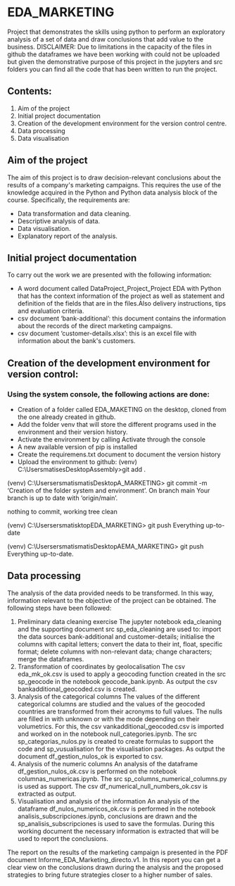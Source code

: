 # EDA_MARKETING
Project that demonstrates the skills using python to perform an exploratory analysis of a set of data and draw conclusions that add value to the business.
DISCLAIMER: Due to limitations in the capacity of the files in github the dataframes we have been working with could not be uploaded but given the demonstrative purpose of this project in the jupyters and src folders you can find all the code that has been written to run the project.


## Contents:
1. Aim of the project
2. Initial project documentation
3. Creation of the development environment for the version control centre.
4. Data processing
5. Data visualisation

## Aim of the project
The aim of this project is to draw decision-relevant conclusions about the results of a company's marketing campaigns. This requires the use of the knowledge acquired in the Python and Python data analysis block of the course. Specifically, the requirements are:
- Data transformation and data cleaning.
- Descriptive analysis of data.
- Data visualisation.
- Explanatory report of the analysis.
  
## Initial project documentation

To carry out the work we are presented with the following information:
- A word document called DataProject_Project_Project EDA with Python that has the context information of the project as well as statement and definition of the fields that are in the files.Also delivery instructions, tips and evaluation criteria.
- csv document ‘bank-additional’: this document contains the information about the records of the direct marketing campaigns.
- csv document ‘customer-details.xlsx’: this is an excel file with information about the bank's customers.

## Creation of the development environment for version control:

### Using the system console, the following actions are done:
- Creation of a folder called EDA_MAKETING on the desktop, cloned from the one already created in github.
- Add the folder venv that will store the different programs used in the environment and their version history.
- Activate the environment by calling Activate through the console
- A new available version of pip is installed
- Create the requiremens.txt document to document the version history
- Upload the environment to github:
(venv) C:\UsersmatisesDesktopAssembly>git add .

(venv) C:\UsersersmatismatisDesktopA_MARKETING> git commit -m ‘Creation of the folder system and environment’.
On branch main
Your branch is up to date with ‘origin/main’.

nothing to commit, working tree clean

(venv) C:\UsersersmatisktopEDA_MARKETING> git push
Everything up-to-date

(venv) C:\UsersersmatismatisDesktopAEMA_MARKETING> git push Everything up-to-date.

## Data processing

The analysis of the data provided needs to be transformed. In this way, information relevant to the objective of the project can be obtained. The following steps have been followed:

1. Preliminary data cleaning exercise
    The jupyter notebook eda_cleaning and the supporting document src sp_eda_cleaning are used to: import the data sources bank-additional and customer-details; initialise the columns with capital letters; convert the data to their int, float, specific format; delete columns with non-relevant data; change characters; merge the dataframes. 
2. Transformation of coordinates by geolocalisation
    The csv eda_mk_ok.csv is used to apply a geocoding function created in the src sp_geocode in the notebook geocode_bank.ipynb. As output the csv bankadditional_geocoded.csv is created.
3. Analysis of the categorical columns
    The values of the different categorical columns are studied and the values of the geocoded countries are transformed from their acronyms to full values.
    The nulls are filled in with unknown or with the mode depending on their volumetrics. For this, the csv vankadditional_geocoded.csv is imported and worked on in the notebook null_categories.ipynb. The src sp_categorias_nulos.py is created to create formulas to support the code and sp_vusualisation for the visualisation packages. As output the document df_gestion_nulos_ok is exported to csv.
4. Analysis of the numeric columns
    An analysis of the dataframe df_gestion_nulos_ok.csv is performed on the notebook columnas_numericas.ipynb. The src sp_columns_numerical_columns.py is used as support. The csv df_numerical_null_numbers_ok.csv is extracted as output.
5. Visualisation and analysis of the information
    An analysis of the dataframe df_nulos_numericos_ok.csv is performed in the notebook analisis_subscripciones.ipynb, conclusions are drawn and the sp_analisis_subscripciones is used to save the formulas. 
    During this working document the necessary information is extracted that will be used to report the conclusions.

The report on the results of the marketing campaign is presented in the PDF document Informe_EDA_Marketing_directo.v1. In this report you can get a clear view on the conclusions drawn during the analysis and the proposed strategies to bring future strategies closer to a higher number of sales.


